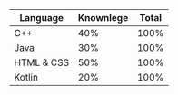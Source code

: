 |             Language                |              Knownlege                |                Total               | 
| ---------------------- | ---------------------------- | ------------------------- |
| C++ |   40% |   100% |
| Java | 30% | 100% |
| HTML & CSS | 50% | 100% |
| Kotlin | 20% | 100% |

